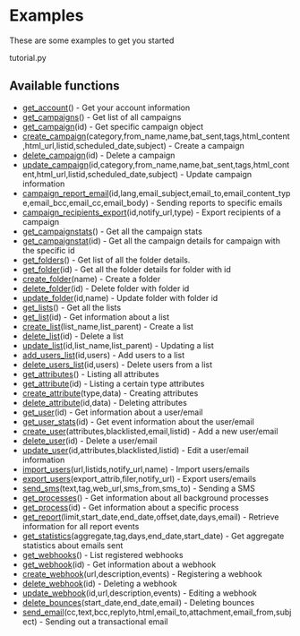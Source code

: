 # Examples

These are some examples to get you started

tutorial.py

## Available functions

 * [get_account](https://apidocs.mailinblue.com/account/)() - Get your account information
 * [get_campaigns](https://apidocs.mailinblue.com/campaign/#1)() - Get list of all campaigns
 * [get_campaign](https://apidocs.mailinblue.com/campaign/#2)(id) - Get specific campaign object
 * [create_campaign](https://apidocs.mailinblue.com/campaign/#3)(category,from_name,name,bat_sent,tags,html_content,html_url,listid,scheduled_date,subject) - Create a campaign
 * [delete_campaign](https://apidocs.mailinblue.com/campaign/#4)(id) - Delete a campaign
 * [update_campaign](https://apidocs.mailinblue.com/campaign/#5)(id,category,from_name,name,bat_sent,tags,html_content,html_url,listid,scheduled_date,subject) - Update campaign information
 * [campaign_report_email](https://apidocs.mailinblue.com/campaign/#6)(id,lang,email_subject,email_to,email_content_type,email_bcc,email_cc,email_body) - Sending reports to specific emails
 * [campaign_recipients_export](https://apidocs.mailinblue.com/campaign/#7)(id,notify_url,type) - Export recipients of a campaign
 * [get_campaignstats](https://apidocs.mailinblue.com/campaign-statistics/#1)() - Get all the campaign stats
 * [get_campaignstat](https://apidocs.mailinblue.com/campaign-statistics/#2)(id) - Get all the campaign details for campaign with the specific id
 * [get_folders](https://apidocs.mailinblue.com/folder/#1)() - Get list of all the folder details.
 * [get_folder](https://apidocs.mailinblue.com/folder/#2)(id) - Get all the folder details for folder with id <id>
 * [create_folder](https://apidocs.mailinblue.com/folder/#3)(name) - Create a folder
 * [delete_folder](https://apidocs.mailinblue.com/folder/#4)(id) - Delete folder with folder id <id>
 * [update_folder](https://apidocs.mailinblue.com/folder/#5)(id,name) - Update folder with folder id <id>
 * [get_lists](https://apidocs.mailinblue.com/list/#1)() - Get all the lists
 * [get_list](https://apidocs.mailinblue.com/list/#2)(id) - Get information about a list
 * [create_list](https://apidocs.mailinblue.com/list/#3)(list_name,list_parent) - Create a list
 * [delete_list](https://apidocs.mailinblue.com/list/#4)(id) - Delete a list
 * [update_list](https://apidocs.mailinblue.com/list/#5)(id,list_name,list_parent) - Updating a list
 * [add_users_list](https://apidocs.mailinblue.com/list/#6)(id,users) - Add users to a list
 * [delete_users_list](https://apidocs.mailinblue.com/list/#7)(id,users) - Delete users from a list
 * [get_attributes](https://apidocs.mailinblue.com/attribute/#1)() - Listing all attributes
 * [get_attribute](https://apidocs.mailinblue.com/attribute/#2)(id) - Listing a certain type attributes
 * [create_attribute](https://apidocs.mailinblue.com/attribute/#3)(type,data) - Creating attributes
 * [delete_attribute](https://apidocs.mailinblue.com/attribute/#4)(id,data) - Deleting attributes
 * [get_user](https://apidocs.mailinblue.com/user/#2)(id) - Get information about a user/email
 * [get_user_stats](https://apidocs.mailinblue.com/user/#7)(id) - Get event information about the user/email
 * [create_user](https://apidocs.mailinblue.com/user/#1)(attributes,blacklisted,email,listid) - Add a new user/email
 * [delete_user](https://apidocs.mailinblue.com/user/#4)(id) - Delete a user/email
 * [update_user](https://apidocs.mailinblue.com/user/#3)(id,attributes,blacklisted,listid) - Edit a user/email information
 * [import_users](https://apidocs.mailinblue.com/user/#5)(url,listids,notify_url,name) - Import users/emails
 * [export_users](https://apidocs.mailinblue.com/user/#6)(export_attrib,filer,notify_url) - Export users/emails
 * [send_sms](https://apidocs.mailinblue.com/sms/)(text,tag,web_url,sms_from,sms_to) - Sending a SMS
 * [get_processes](https://apidocs.mailinblue.com/process/#1)() - Get information about all background processes
 * [get_process](https://apidocs.mailinblue.com/process/#2)(id) - Get information about a specific process
 * [get_report](https://apidocs.mailinblue.com/report/)(limit,start_date,end_date,offset,date,days,email) - Retrieve information for all report events
 * [get_statistics](https://apidocs.mailinblue.com/statistics/)(aggregate,tag,days,end_date,start_date) - Get aggregate statistics about emails sent
 * [get_webhooks](https://apidocs.mailinblue.com/webhooks/#1)() - List registered webhooks
 * [get_webhook](https://apidocs.mailinblue.com/webhooks/#2)(id) - Get information about a webhook
 * [create_webhook](https://apidocs.mailinblue.com/webhooks/#3)(url,description,events) - Registering a webhook
 * [delete_webhook](https://apidocs.mailinblue.com/webhooks/#5)(id) - Deleting a webhook
 * [update_webhook](https://apidocs.mailinblue.com/webhooks/#4)(id,url,description,events) - Editing a webhook
 * [delete_bounces](https://apidocs.mailinblue.com/bounces/)(start_date,end_date,email) - Deleting bounces
 * [send_email](https://apidocs.mailinblue.com/mail/)(cc,text,bcc,replyto,html,email_to,attachment,email_from,subject) - Sending out a transactional email
